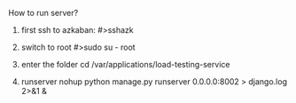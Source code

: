 
How to run server?
1. first ssh to azkaban:
#>sshazk

2. switch to root
#>sudo su - root

3. enter the folder
cd /var/applications/load-testing-service


4. runserver
nohup python manage.py runserver 0.0.0.0:8002 > django.log 2>&1 &